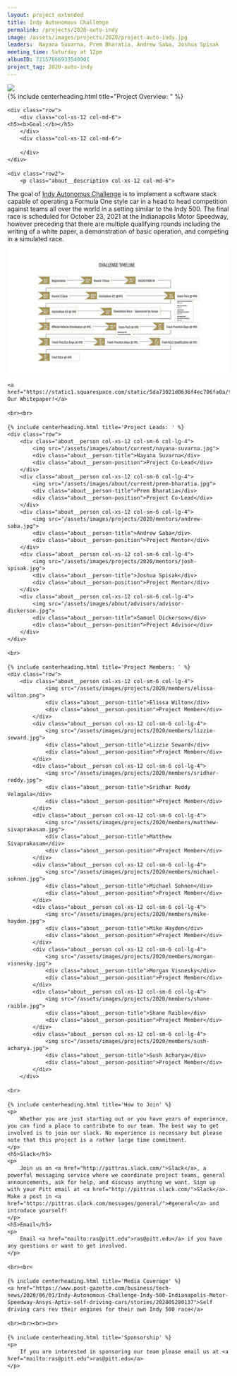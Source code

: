 ```yaml
---
layout: project_extended
title: Indy Autonomous Challenge
permalink: /projects/2020-auto-indy
image: /assets/images/projects/2020/project-auto-indy.jpg
leaders:  Nayana Suvarna, Prem Bharatia, Andrew Saba, Joshua Spisak
meeting_time: Saturday at 12pm
albumID: 72157666933540901
project_tag: 2020-auto-indy
---
```


<section class="project__image">
    <img src="{{ page.image }}">
</section>

<section>
    {% include centerheading.html title="Project Overview: " %}
    
    <div class="row">
        <div class="col-xs-12 col-md-6">
	<h5><b>Goal:</b></h5>
        </div>
        <div class="col-xs-12 col-md-6">
	
        </div>
    </div>
    
    <div class="row2">
        <p class="about__description col-xs-12 col-md-6">
 The goal of <a href="https://www.indyautonomouschallenge.com">Indy Autonomus Challenge</a> is to implement a software stack capable of operating a Formula One style car in a head to head competition against teams all over the world in a setting similar to the Indy 500. The final race is scheduled for October 23, 2021 at the Indianapolis Motor Speedway, however preceding that there are multiple qualifying rounds including the writing of a white paper, a demonstration of basic operation, and competing in a simulated race.
        <div class="col-xs-12 col-md-6">
           <a href="https://indyautonomouschallenge.com/timeline"> <img class="about__group-image" src="/assets/images/projects/2020/indy-timeline.jpg"></a>
        </div>

    <a href="https://static1.squarespace.com/static/5da73021d0636f4ec706fa0a/t/5e604e57e4fc8938f7a8ed33/1583369815480/University+of+Pittsburgh+White+Paper.pdf">Read Our Whitepaper!</a>

    <br><br>

    {% include centerheading.html title='Project Leads: ' %}
    <div class="row">
        <div class="about__person col-xs-12 col-sm-6 col-lg-4">
            <img src="/assets/images/about/current/nayana-suvarna.jpg">
            <div class="about__person-title">Nayana Suvarna</div>
            <div class="about__person-position">Project Co-Lead</div>
        </div>
        <div class="about__person col-xs-12 col-sm-6 col-lg-4">
            <img src="/assets/images/about/current/prem-bharatia.jpg">
            <div class="about__person-title">Prem Bharatia</div>
            <div class="about__person-position">Project Co-Lead</div>
        </div>
        <div class="about__person col-xs-12 col-sm-6 col-lg-4">
            <img src="/assets/images/projects/2020/mentors/andrew-saba.jpg">
            <div class="about__person-title">Andrew Saba</div>
            <div class="about__person-position">Project Mentor</div>
        </div>
        <div class="about__person col-xs-12 col-sm-6 col-lg-4">
            <img src="/assets/images/projects/2020/mentors/josh-spisak.jpg">
            <div class="about__person-title">Joshua Spisak</div>
            <div class="about__person-position">Project Mentor</div>
        </div>
        <div class="about__person col-xs-12 col-sm-6 col-lg-4">
            <img src="/assets/images/about/advisors/advisor-dickerson.jpg">
            <div class="about__person-title">Samuel Dickerson</div>
            <div class="about__person-position">Project Advisor</div>
        </div>
    </div>

    <br>

    {% include centerheading.html title='Project Members: ' %}
    <div class="row">
        <div class="about__person col-xs-12 col-sm-6 col-lg-4">
                <img src="/assets/images/projects/2020/members/elissa-wilton.png">
                <div class="about__person-title">Elissa Wilton</div>
                <div class="about__person-position">Project Member</div>
            </div>
            <div class="about__person col-xs-12 col-sm-6 col-lg-4">
                <img src="/assets/images/projects/2020/members/lizzie-seward.jpg">
                <div class="about__person-title">Lizzie Seward</div>
                <div class="about__person-position">Project Member</div>
            </div>
            <div class="about__person col-xs-12 col-sm-6 col-lg-4">
                <img src="/assets/images/projects/2020/members/sridhar-reddy.jpg">
                <div class="about__person-title">Sridhar Reddy Velagala</div>
                <div class="about__person-position">Project Member</div>
            </div>
            <div class="about__person col-xs-12 col-sm-6 col-lg-4">
                <img src="/assets/images/projects/2020/members/matthew-sivaprakasam.jpg">
                <div class="about__person-title">Matthew Sivaprakasam</div>
                <div class="about__person-position">Project Member</div>
            </div>
            <div class="about__person col-xs-12 col-sm-6 col-lg-4">
                <img src="/assets/images/projects/2020/members/michael-sohnen.jpg">
                <div class="about__person-title">Michael Sohnen</div>
                <div class="about__person-position">Project Member</div>
            </div>
            <div class="about__person col-xs-12 col-sm-6 col-lg-4">
                <img src="/assets/images/projects/2020/members/mike-hayden.jpg">
                <div class="about__person-title">Mike Hayden</div>
                <div class="about__person-position">Project Member</div>
            </div>
            <div class="about__person col-xs-12 col-sm-6 col-lg-4">
                <img src="/assets/images/projects/2020/members/morgan-visnesky.jpg">
                <div class="about__person-title">Morgan Visnesky</div>
                <div class="about__person-position">Project Member</div>
            </div>
            <div class="about__person col-xs-12 col-sm-6 col-lg-4">
                <img src="/assets/images/projects/2020/members/shane-raible.jpg">
                <div class="about__person-title">Shane Raible</div>
                <div class="about__person-position">Project Member</div>
            </div>
            <div class="about__person col-xs-12 col-sm-6 col-lg-4">
                <img src="/assets/images/projects/2020/members/sush-acharya.jpg">
                <div class="about__person-title">Sush Acharya</div>
                <div class="about__person-position">Project Member</div>
            </div>
        </div>

    <br>

    {% include centerheading.html title='How to Join' %}
    <p>
        Whether you are just starting out or you have years of experience, you can find a place to contribute to our team. The best way to get involved is to join our slack. No experience is necessary but please note that this project is a rather large time commitment.
    </p>
    <h5>Slack</h5>
    <p>
        Join us on <a href="http://pittras.slack.com/">Slack</a>, a powerful messaging service where we coordinate project teams, general announcements, ask for help, and discuss anything we want. Sign up with your Pitt email at <a href="http://pittras.slack.com/">Slack</a>. Make a post in <a href="https://pittras.slack.com/messages/general/">#general</a> and introduce yourself!
    </p>
    <h5>Email</h5>
    <p>
        Email <a href="mailto:ras@pitt.edu">ras@pitt.edu</a> if you have any questions or want to get involved.
    </p>

    <br><br>

    {% include centerheading.html title='Media Coverage' %}
    <a href="https://www.post-gazette.com/business/tech-news/2020/06/01/Indy-Autonomous-Challenge-Indy-500-Indianapolis-Motor-Speedway-Ansys-Aptiv-self-driving-cars/stories/202005280137">Self driving cars rev their engines for their own Indy 500 race</a> 

    <br><br><br><br>

    {% include centerheading.html title='Sponsorship' %}
    <p>
        If you are interested in sponsoring our team please email us at <a href="mailto:ras@pitt.edu">ras@pitt.edu</a>
    </p>
    
